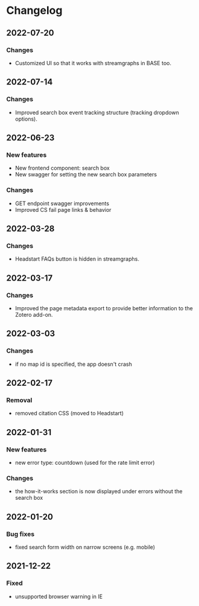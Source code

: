 # Changelog

## 2022-07-20

### Changes

- Customized UI so that it works with streamgraphs in BASE too.

## 2022-07-14

### Changes

- Improved search box event tracking structure (tracking dropdown options).

## 2022-06-23

### New features

- New frontend component: search box
- New swagger for setting the new search box parameters

### Changes

- GET endpoint swagger improvements
- Improved CS fail page links & behavior

## 2022-03-28

### Changes

- Headstart FAQs button is hidden in streamgraphs.

## 2022-03-17

### Changes

- Improved the page metadata export to provide better information to the Zotero add-on.

## 2022-03-03

### Changes

- if no map id is specified, the app doesn't crash

## 2022-02-17

### Removal

- removed citation CSS (moved to Headstart)

## 2022-01-31

### New features

- new error type: countdown (used for the rate limit error)

### Changes

- the how-it-works section is now displayed under errors without the search box

## 2022-01-20

### Bug fixes

- fixed search form width on narrow screens (e.g. mobile)

## 2021-12-22

### Fixed

- unsupported browser warning in IE

